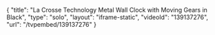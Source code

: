 {
    "title": "La Crosse Technology Metal Wall Clock with Moving Gears in Black",
    "type": "solo",
    "layout": "iframe-static",
    "videoId": "139137276",
    "url": "\/tvpembed\/139137276"
}